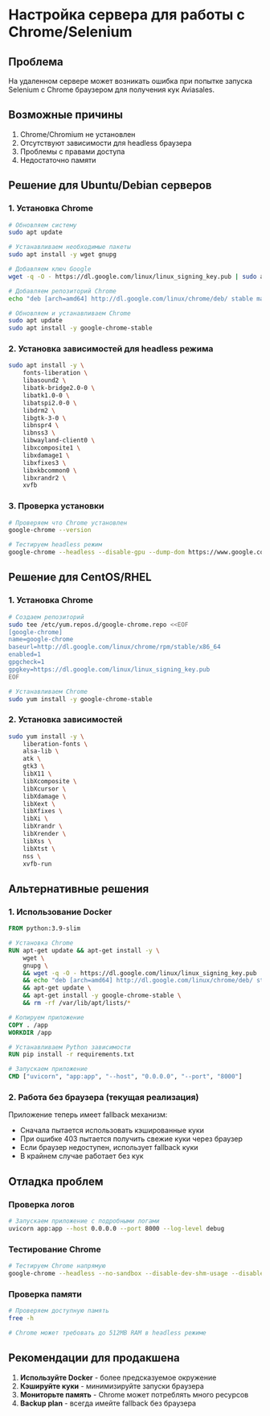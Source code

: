 # Настройка сервера для работы с Chrome/Selenium

## Проблема
На удаленном сервере может возникать ошибка при попытке запуска Selenium с Chrome браузером для получения кук Aviasales.

## Возможные причины
1. Chrome/Chromium не установлен
2. Отсутствуют зависимости для headless браузера
3. Проблемы с правами доступа
4. Недостаточно памяти

## Решение для Ubuntu/Debian серверов

### 1. Установка Chrome
```bash
# Обновляем систему
sudo apt update

# Устанавливаем необходимые пакеты
sudo apt install -y wget gnupg

# Добавляем ключ Google
wget -q -O - https://dl.google.com/linux/linux_signing_key.pub | sudo apt-key add -

# Добавляем репозиторий Chrome
echo "deb [arch=amd64] http://dl.google.com/linux/chrome/deb/ stable main" | sudo tee /etc/apt/sources.list.d/google-chrome.list

# Обновляем и устанавливаем Chrome
sudo apt update
sudo apt install -y google-chrome-stable
```

### 2. Установка зависимостей для headless режима
```bash
sudo apt install -y \
    fonts-liberation \
    libasound2 \
    libatk-bridge2.0-0 \
    libatk1.0-0 \
    libatspi2.0-0 \
    libdrm2 \
    libgtk-3-0 \
    libnspr4 \
    libnss3 \
    libwayland-client0 \
    libxcomposite1 \
    libxdamage1 \
    libxfixes3 \
    libxkbcommon0 \
    libxrandr2 \
    xvfb
```

### 3. Проверка установки
```bash
# Проверяем что Chrome установлен
google-chrome --version

# Тестируем headless режим
google-chrome --headless --disable-gpu --dump-dom https://www.google.com > /dev/null
```

## Решение для CentOS/RHEL

### 1. Установка Chrome
```bash
# Создаем репозиторий
sudo tee /etc/yum.repos.d/google-chrome.repo <<EOF
[google-chrome]
name=google-chrome
baseurl=http://dl.google.com/linux/chrome/rpm/stable/x86_64
enabled=1
gpgcheck=1
gpgkey=https://dl.google.com/linux/linux_signing_key.pub
EOF

# Устанавливаем Chrome
sudo yum install -y google-chrome-stable
```

### 2. Установка зависимостей
```bash
sudo yum install -y \
    liberation-fonts \
    alsa-lib \
    atk \
    gtk3 \
    libX11 \
    libXcomposite \
    libXcursor \
    libXdamage \
    libXext \
    libXfixes \
    libXi \
    libXrandr \
    libXrender \
    libXss \
    libXtst \
    nss \
    xvfb-run
```

## Альтернативные решения

### 1. Использование Docker
```dockerfile
FROM python:3.9-slim

# Установка Chrome
RUN apt-get update && apt-get install -y \
    wget \
    gnupg \
    && wget -q -O - https://dl.google.com/linux/linux_signing_key.pub | apt-key add - \
    && echo "deb [arch=amd64] http://dl.google.com/linux/chrome/deb/ stable main" > /etc/apt/sources.list.d/google-chrome.list \
    && apt-get update \
    && apt-get install -y google-chrome-stable \
    && rm -rf /var/lib/apt/lists/*

# Копируем приложение
COPY . /app
WORKDIR /app

# Устанавливаем Python зависимости
RUN pip install -r requirements.txt

# Запускаем приложение
CMD ["uvicorn", "app:app", "--host", "0.0.0.0", "--port", "8000"]
```

### 2. Работа без браузера (текущая реализация)
Приложение теперь имеет fallback механизм:
- Сначала пытается использовать кэшированные куки
- При ошибке 403 пытается получить свежие куки через браузер
- Если браузер недоступен, использует fallback куки
- В крайнем случае работает без кук

## Отладка проблем

### Проверка логов
```bash
# Запускаем приложение с подробными логами
uvicorn app:app --host 0.0.0.0 --port 8000 --log-level debug
```

### Тестирование Chrome
```bash
# Тестируем Chrome напрямую
google-chrome --headless --no-sandbox --disable-dev-shm-usage --disable-gpu --dump-dom https://www.aviasales.kz
```

### Проверка памяти
```bash
# Проверяем доступную память
free -h

# Chrome может требовать до 512MB RAM в headless режиме
```

## Рекомендации для продакшена

1. **Используйте Docker** - более предсказуемое окружение
2. **Кэшируйте куки** - минимизируйте запуски браузера
3. **Мониторьте память** - Chrome может потреблять много ресурсов
4. **Backup plan** - всегда имейте fallback без браузера 